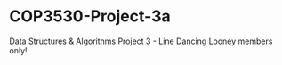 # COP3530-Project-3a
Data Structures &amp; Algorithms Project 3 - Line Dancing Looney members only!
